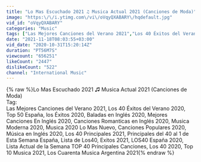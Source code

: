 ```yaml
---
title: "Lo Mas Escuchado 2021 ♫ Musica Actual 2021 (Canciones de Moda)"
image: "https:\/\/i.ytimg.com\/vi\/oVqyQXABARY\/hqdefault.jpg"
vid_id: "oVqyQXABARY"
categories: "Music"
tags: ["Las Mejores Canciones del Verano 2021","Los 40 Éxitos del Verano 2020","Top 50 España"]
date: "2021-11-18T08:03:55+03:00"
vid_date: "2020-10-31T15:20:14Z"
duration: "PT56M7S"
viewcount: "656251"
likeCount: "2447"
dislikeCount: "522"
channel: "International Music"
---
```

{% raw %}Lo Mas Escuchado 2021 ♫ Musica Actual 2021 (Canciones de Moda)<br />Tag:<br />Las Mejores Canciones del Verano 2021, Los 40 Éxitos del Verano 2020, Top 50 España, los Éxitos 2020, Baladas en Inglés 2020, Mejores Canciones En Inglés 2020, Canciones Romanticas en Inglés 2020, Musica Moderna 2020, Musica 2020 Lo Mas Nuevo, Canciones Populares 2020, Música en Inglés 2020, Los 40 Principales 2021, Principales del 40 al 1 de Esta Semana España, Lista de Los40, Exitos 2021, LOS40 España 2020, Lista Actual de la Semana TOP 40 Principales Canciones, Los 40 2020, Top 10 Musica 2021, Los Cuarenta Musica Argentina 2021{% endraw %}
